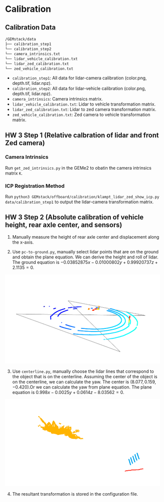 # Calibration

## Calibration Data

```
/GEMstack/data
├── calibration_step1
└── calibration_step2
└── camera_intrinsics.txt
└── lidar_vehicle_calibration.txt
└── lidar_zed_calibration.txt
└── zed_vehicle_calibration.txt
```

- `calibration_step1`: All data for lidar-camera calibration (color.png, depth.tif, lidar.npz).
- `calibration_step2`: All data for lidar-vehicle calibration (color.png, depth.tif, lidar.npz).
- `camera_intrinsics`: Camera intrinsics matrix.
- `lidar_vehicle_calibration.txt`: Lidar to vehicle transformation matrix. 
- `lidar_zed_calibration.txt`: Lidar to zed camera transformation matrix. 
- `zed_vehicle_calibration.txt`: Zed camera to vehicle transformation matrix. 

## HW 3 Step 1 (Relative calbration of lidar and front Zed camera)

### Camera Intrinsics

Run `get_zed_intrinsics.py` in the GEMe2 to obatin the camera intrinsics matrix `K`.

### ICP Registration Method

Run `python3 GEMstack/offboard/calibration/klampt_lidar_zed_show_icp.py data/calibration_step1` to output the lidar-camera transformation matrix. 

## HW 3 Step 2 (Absolute calibration of vehicle height, rear axle center, and sensors)

1. Manually measure the height of rear axle center and displacement along the x-axis.

2. Use `pc-to-ground.py`, manually select lidar points that are on the ground and obtain the plane equation. We can derive the height and roll of lidar. The ground equation is  $-0.03852875x-0.01000802y+0.99920737z+2.1135=0$.

<img width="941" alt="image" src="https://github.com/krishauser/GEMstack/blob/s2024_group4/GEMstack/offboard/calibration/asset/image-20240305202142389.png">

3. Use `centerline.py`, manually choose the lidar lines that correspond to the object that is on the centerline. Assuming the center of the object is on the centerline, we can calculate the yaw. The center is $(8.077,0.159,-0.420)$.Or we can calculate the yaw from plane equation. The plane equation is $0.998x - 0.0025y + 0.0614z -8.03562 = 0.$

<img width="941" alt="image" src="https://github.com/krishauser/GEMstack/blob/s2024_group4/GEMstack/offboard/calibration/asset/image-20240305202212681.png">

4. The resultant transformation is stored in the configuration file.
